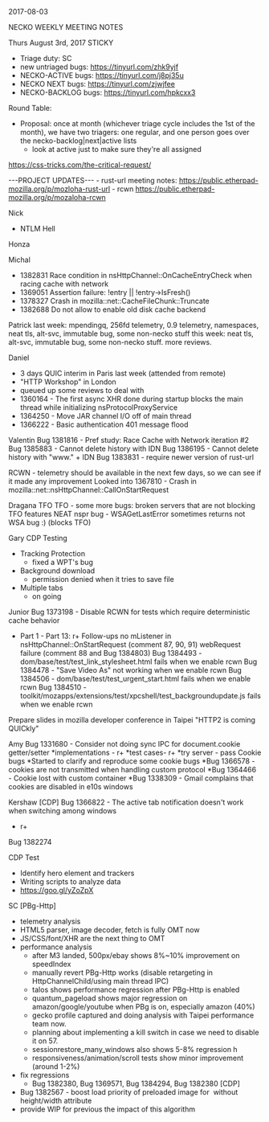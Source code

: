2017-08-03

NECKO WEEKLY MEETING NOTES

Thurs August 3rd, 2017
STICKY
- Triage duty: SC
-  new untriaged bugs: https://tinyurl.com/zhk9yjf
- NECKO-ACTIVE bugs: https://tinyurl.com/j8pj35u
- NECKO NEXT bugs: https://tinyurl.com/zjwjfee
- NECKO-BACKLOG bugs:  https://tinyurl.com/hpkcxx3

Round Table:
- Proposal: once at month (whichever triage cycle includes the 1st of the month), we have two triagers: one regular, and one person goes over the necko-backlog|next|active lists
   - look at active just to make sure they're all assigned


https://css-tricks.com/the-critical-request/


---PROJECT UPDATES---
    - rust-url meeting notes: https://public.etherpad-mozilla.org/p/mozloha-rust-url
    - rcwn https://public.etherpad-mozilla.org/p/mozaloha-rcwn

Nick
- NTLM Hell

Honza

Michal
 - 1382831 Race condition in nsHttpChannel::OnCacheEntryCheck when racing cache with network
 - 1369051 Assertion failure: !entry || !entry->IsFresh()
 - 1378327 Crash in mozilla::net::CacheFileChunk::Truncate
 - 1382688 Do not allow to enable old disk cache backend

Patrick
  last week: mpendingq, 256fd telemetry, 0.9 telemetry, namespaces, neat tls, alt-svc, immutable bug, some non-necko stuff
  this week: neat tls, alt-svc, immutable bug, some non-necko stuff. more reviews.

Daniel
  - 3 days QUIC interim in Paris last week (attended from remote)
  - "HTTP Workshop" in London
  - queued up some reviews to deal with
  - 1360164 - The first async XHR done during startup blocks the main thread while initializing nsProtocolProxyService
  - 1364250 - Move JAR channel I/O off of main thread
  - 1366222  - Basic authentication 401 message flood


Valentin
Bug 1381816 - Pref study: Race Cache with Network iteration #2
Bug 1385883 - Cannot delete history with IDN
Bug 1386195 - Cannot delete history with "www." + IDN
Bug 1383831 - require newer version of rust-url

RCWN - telemetry should be available in the next few days, so we can see if it made any improvement
Looked into 1367810 - Crash in mozilla::net::nsHttpChannel::CallOnStartRequest

Dragana
TFO
TFO - some more bugs: broken servers that are not blocking TFO features
NEAT
nspr bug - WSAGetLastError sometimes returns not WSA bug :)  (blocks TFO)

Gary
CDP Testing
- Tracking Protection
  - fixed a WPT's bug
- Background download
  - permission denied when it tries to save file
- Multiple tabs
  - on going

Junior
Bug 1373198 - Disable RCWN for tests which require deterministic cache behavior
 - Part 1 - Part 13: r+
Follow-ups
no mListener in nsHttpChannel::OnStartRequest (comment 87, 90, 91)
webRequest failure (comment 88 and Bug 1384803)
Bug 1384493 - dom/base/test/test_link_stylesheet.html fails when we enable rcwn
Bug 1384478 - "Save Video As" not working when we enable rcwn
Bug 1384506 - dom/base/test/test_urgent_start.html fails when we enable rcwn
Bug 1384510 - toolkit/mozapps/extensions/test/xpcshell/test_backgroundupdate.js fails when we enable rcwn

Prepare slides in mozilla developer conference in Taipei "HTTP2 is coming QUICkly"

Amy
Bug 1331680 - Consider not doing sync IPC for document.cookie getter/setter
*implementations - r+
*test cases- r+
*try server - pass
Cookie bugs
*Started to clarify and reproduce some cookie bugs
*Bug 1366578 - cookies are not transmitted when handling custom protocol
*Bug 1364466 - Cookie lost with custom container
*Bug 1338309 - Gmail complains that cookies are disabled in e10s windows

Kershaw
[CDP]
Bug 1366822 - The active tab notification doesn't work when switching among windows
 - r+
 
 Bug 1382274

CDP Test
 - Identify hero element and trackers
 - Writing scripts to analyze data
 - https://goo.gl/yZoZpX

SC
[PBg-Http]
 - telemetry analysis
  - HTML5 parser, image decoder, fetch is fully OMT now
  - JS/CSS/font/XHR are the next thing to OMT
 - performance analysis
   - after M3 landed, 500px/ebay shows 8%~10% improvement on speedIndex
   - manually revert PBg-Http works (disable retargeting in HttpChannelChild/using main thread IPC)
    - talos shows performance regression after PBg-Http is enabled
     - quantum_pageload shows major regression on amazon/google/youtube when PBg is on, especially amazon (40%)
      - gecko profile captured and doing analysis with Taipei performance team now.
      - planning about implementing a kill switch in case we need to disable it on 57.
     - sessionrestore_many_windows also shows 5-8% regression
h
     - responsiveness/animation/scroll tests show minor improvement (around 1-2%)
 - fix regressions
   - Bug 1382380, Bug 1369571, Bug 1384294, Bug 1382380
[CDP]
 - Bug 1382567 - boost load priority of preloaded image for <img> without height/width attribute
  - provide WIP for previous the impact of this algorithm
